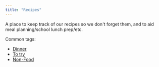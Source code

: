 ```yaml
---
title: "Recipes"
---
```


A place to keep track of our recipes so we don't forget them, and to aid meal planning/school lunch prep/etc.

Common tags:
* [Dinner](tags/index.html#dinner)
* [To try](tags/index.html#to-try)
* [Non-Food](tags/index.html#non-food)
